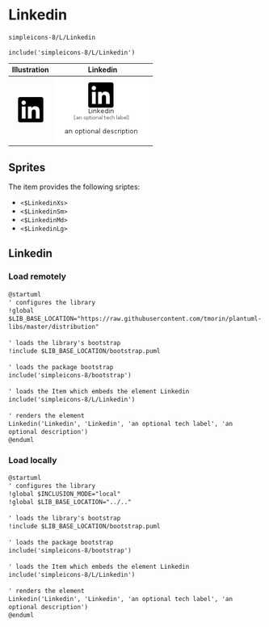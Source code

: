 # Linkedin


```text
simpleicons-8/L/Linkedin
```

```text
include('simpleicons-8/L/Linkedin')
```



| Illustration | Linkedin |
| :---: | :---: |
| ![illustration for Illustration](../../simpleicons-8/L/Linkedin.png) | ![illustration for Linkedin](../../simpleicons-8/L/Linkedin.Local.png) |



## Sprites
The item provides the following sriptes:

- `<$LinkedinXs>`
- `<$LinkedinSm>`
- `<$LinkedinMd>`
- `<$LinkedinLg>`





## Linkedin

### Load remotely
```plantuml
@startuml
' configures the library
!global $LIB_BASE_LOCATION="https://raw.githubusercontent.com/tmorin/plantuml-libs/master/distribution"

' loads the library's bootstrap
!include $LIB_BASE_LOCATION/bootstrap.puml

' loads the package bootstrap
include('simpleicons-8/bootstrap')

' loads the Item which embeds the element Linkedin
include('simpleicons-8/L/Linkedin')

' renders the element
Linkedin('Linkedin', 'Linkedin', 'an optional tech label', 'an optional description')
@enduml
```

### Load locally
```plantuml
@startuml
' configures the library
!global $INCLUSION_MODE="local"
!global $LIB_BASE_LOCATION="../.."

' loads the library's bootstrap
!include $LIB_BASE_LOCATION/bootstrap.puml

' loads the package bootstrap
include('simpleicons-8/bootstrap')

' loads the Item which embeds the element Linkedin
include('simpleicons-8/L/Linkedin')

' renders the element
Linkedin('Linkedin', 'Linkedin', 'an optional tech label', 'an optional description')
@enduml
```

